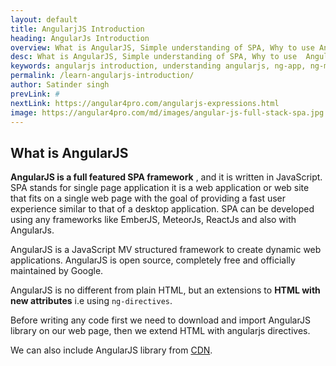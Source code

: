 ```yaml
---
layout: default
title: AngularjJS Introduction
heading: AngularJs Introduction
overview: What is AngularJS, Simple understanding of SPA, Why to use Angularjs, Learn AngularJS, Data Level Programming, Directive ng-app, ng-model, ng-controller.
desc: What is AngularJS, Simple understanding of SPA, Why to use  Angularjs, Learn AngularJS in detail  with example, Directive ng-app, ng-model, ng-controller. 
keywords: angularjs introduction, understanding angularjs, ng-app, ng-module
permalink: /learn-angularjs-introduction/
author: Satinder singh
prevLink: #
nextLink: https://angular4pro.com/angularjs-expressions.html
image: https://angular4pro.com/md/images/angular-js-full-stack-spa.jpg
---
```


## <i class="fa fa-angle-double-right color"></i> What is AngularJS

**AngularJS is a full featured SPA framework** , and it is written in JavaScript. SPA stands for single page application it is a web application or web site that fits on a single web page with the goal of providing a fast user experience similar to that of a desktop application. SPA can be developed using any frameworks like EmberJS, MeteorJs, ReactJs and also with AngularJs.

AngularJS is a JavaScript MV structured framework to create dynamic web applications. AngularJS is open source, completely free and officially maintained by Google. 

AngularJS is no different from plain HTML, but an extensions to **HTML with new attributes** i.e using `ng-directives`.

Before writing any code first we need to download and import AngularJS library on our web page, then we extend HTML with angularjs directives.

We can also include AngularJS library from [CDN](https://ajax.googleapis.com/ajax/libs/angularjs/1.6.5/angular.min.js).
